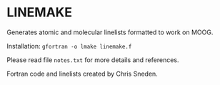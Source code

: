# LINEMAKE

Generates atomic and molecular linelists formatted to work on MOOG.

Installation: `gfortran -o lmake linemake.f`

Please read file `notes.txt` for more details and references.

Fortran code and linelists created by Chris Sneden.
